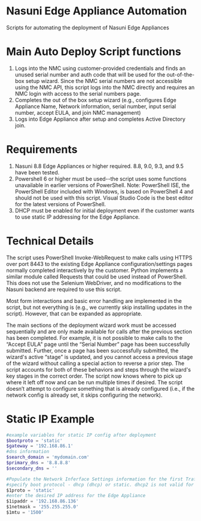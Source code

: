 # Nasuni Edge Appliance Automation
 Scripts for automating the deployment of Nasuni Edge Appliances

# Main Auto Deploy Script functions
1. Logs into the NMC using customer-provided credentials and finds an unused serial number and auth code that will be used for the out-of-the-box setup wizard. Since the NMC serial numbers are not accessible using the NMC API, this script logs into the NMC directly and requires an NMC login with access to the serial numbers page.
2. Completes the out of the box setup wizard (e.g., configures Edge Appliance Name, Network information, serial number, input serial number, accept EULA, and join NMC management)
3. Logs into Edge Appliance after setup and completes Active Directory join.

# Requirements
1. Nasuni 8.8 Edge Appliances or higher required. 8.8, 9.0, 9.3, and 9.5 have been tested.
2. Powershell 6 or higher must be used--the script uses some functions unavailable in earlier versions of PowerShell. Note: PowerShell ISE, the PowerShell Editor included with Windows, is based on PowerShell 4 and should not be used with this script. Visual Studio Code is the best editor for the latest versions of PowerShell.
3. DHCP must be enabled for initial deployment even if the customer wants to use static IP addressing for the Edge Appliance.

# Technical Details
The script uses PowerShell Invoke-WebRequest to make calls using HTTPS over port 8443 to the existing Edge Appliance configuration/settings pages normally completed interactively by the customer. Python implements a similar module called Requests that could be used instead of PowerShell. This does not use the Selenium WebDriver, and no modifications to the Nasuni backend are required to use this script.

Most form interactions and basic error handling are implemented in the script, but not everything is (e.g., we currently skip installing updates in the script). However, that can be expanded as appropriate.

The main sections of the deployment wizard work must be accessed sequentially and are only made available for calls after the previous section has been completed. For example, it is not possible to make calls to the “Accept EULA" page until the “Serial Number” page has been successfully submitted. Further, once a page has been successfully submitted, the wizard's active “stage” is updated, and you cannot access a previous stage of the wizard without calling a special action to reverse a prior step. The script accounts for both of these behaviors and steps through the wizard's key stages in the correct order. The script now knows where to pick up where it left off now and can be run multiple times if desired. The script doesn’t attempt to configure something that is already configured (i.e., if the network config is already set, it skips configuring the network).

# Static IP Example
```powershell
#example variables for static IP config after deployment
$bootproto = 'static'
$gateway = '192.168.86.1'
#dns information
$search_domain = 'mydomain.com'
$primary_dns = '8.8.8.8'
$secondary_dns = ''

#Populate the Network Inferface Settings information for the first Traffic Group
#specify boot protocol - dhcp (dhcp) or static. dhcp2 is not valid for traffic groups. For dhcp, set 1proto to DHCP and do not set info for the other variables in this section.
$1proto	= 'static'
#enter the desired IP address for the Edge Appliance
$1ipaddr = '192.168.86.136'
$1netmask =	'255.255.255.0'
$1mtu =	'1500'
```